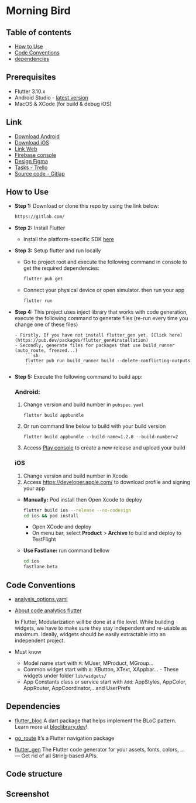 # Morning Bird

## Table of contents

- [How to Use](#how-to-use)
- [Code Conventions](#code-conventions)
- [dependencies](#Dependencies)

## Prerequisites

- Flutter 3.10.x
- Android Studio - [latest version](https://developer.android.com/studio/install?gclid=Cj0KCQjwiIOmBhDjARIsAP6YhSWAACh94FR8rU7TUR5My3O9zfbvsdcwq3MuupLn6QDGX5KUDQAv_l0aAjg1EALw_wcB&gclsrc=aw.ds)
- MacOS & XCode (for build & debug iOS)

## Link

- [Download Android]()
- [Download iOS]()
- [Link Web]()
- [Firebase console]()
- [Design Figma]()
- [Tasks - Trello]()
- [Source code - Gitlap]()

## How to Use

- **Step 1:** Download or clone this repo by using the link below:

  ```sh
  https://gitlab.com/
  ```

- **Step 2:** Install Flutter

  - Install the platform-specific SDK [here](https://flutter.dev/docs/get-started/install)

- **Step 3:** Setup flutter and run locally

  - Go to project root and execute the following command in console to get the required dependencies:

    ```sh
    flutter pub get
    ```

  - Connect your physical device or open simulator. then run your app
    ```sh
    flutter run
    ```

- **Step 4:**
  This project uses inject library that works with code generation, execute the following command to generate files (re-run every time you change one of these files)

      - Firstly, If you have not install flutter_gen yet. [Click here](https://pub.dev/packages/flutter_gen#installation)
      - Secondly, generate files for packages that use build_runner (auto_route, freezed...)
          ```sh
          flutter pub run build_runner build --delete-conflicting-outputs
          ```

- **Step 5:** Execute the following command to build app:

  ### Android:

  1. Change version and build number in `pubspec.yaml`

     ```
     flutter build appbundle
     ```

  2. Or run command line below to build with your build version

     ```
     flutter build appbundle --build-name=1.2.0 --build-number=2
     ```

  3. Access [Play console](https://play.google.com/console/u/0/developers) to create a new release and upload your build

  ### iOS

  1. Change version and build number in Xcode
  2. Access https://developer.apple.com/ to download profile and signing your app

  - **Manually:** Pod install then Open Xcode to deploy

    ```sh
    flutter build ios --release --no-codesign
    cd ios && pod install
    ```

    - Open XCode and deploy
    - On menu bar, select **Product** > **Archive** to build and deploy to TestFlight

  - **Use Fastlane:** run command bellow

    ```sh
    cd ios
    fastlane beta
    ```

## Code Conventions

- [analysis_options.yaml](analysis_options.yaml)
- [About code analytics flutter](https://medium.com/flutter-community/effective-code-in-your-flutter-app-from-the-beginning-e597444e1273)

  In Flutter, Modularization will be done at a file level. While building widgets, we have to make sure they stay independent and re-usable as maximum. Ideally, widgets should be easily extractable into an independent project.

- Must know
  - Model name start with `M`: MUser, MProduct, MGroup...
  - Common widget start with `X`: XButton, XText, XAppbar... - These widgets under folder `lib/widgets/`
  - App Constants class or service start with `Add`: AppStyles, AppColor, AppRouter, AppCoordinator,.. and UserPrefs

## Dependencies

- [flutter_bloc](https://pub.dev/packages/flutter_bloc) A dart package that helps implement the BLoC pattern. Learn more at [bloclibrary.dev](https://bloclibrary.dev/#/)!

- [go_route](https://pub.dev/packages/go_route) It’s a Flutter navigation package

- [flutter_gen](https://pub.dev/packages/flutter_gen) The Flutter code generator for your assets, fonts, colors, … — Get rid of all String-based APIs.

## Code structure

## Screenshot
